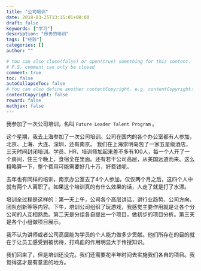 ```yaml
---
title: "公司培训"
date: 2018-03-25T13:15:01+08:00
draft: false
keywords: ["学习"]
description: "昂贵的培训"
tags: ["经验"]
categories: []
author: ""

# You can also close(false) or open(true) something for this content.
# P.S. comment can only be closed
comment: true
toc: false
autoCollapseToc: false
# You can also define another contentCopyright. e.g. contentCopyright: "This is another copyright."
contentCopyright: false
reward: false
mathjax: false
---
```


我参加了一次公司培训，名叫 `Future Leader Talent Program` 。

<!--more-->

这个星期，我去上海参加了一次公司培训。公司在国内的各个办公室都有人参加，北京、上海、大连、深圳，还有南京。
我们在上海崇明岛包了一家五星级酒店，三天时间封闭培训。学员、HR、培训师加起来差不多有100人，每一个人开了一个房间，住三个晚上，食宿全在里面。还有若干公司高层，从美国远道而来。这么粗略算一下，整个费用可能需要好几十万，好费钱呢。

去年也有同样的培训，南京办公室去了4个人参加。仅仅两个月之后，这四个人中就有两个人离职了。如果这个培训真的有什么效果的话，人走了就是打了水漂。

培训全过程是这样的：第一天上午，公司各个高层讲话，讲行业趋势、公司方向、团队创新等等内容。下午，培训公司组织了玩游戏，我感觉主要作用就是让各个分公司的人互相熟悉。第二天是分组各自提出一个项目，做初步的项目分析。第三天是各个小组做项目展示。

我不认为讲师或者公司高层能为学员的个人能力做多少贡献。他们所存在的目的就在于让员工感受到被优待，打鸡血的作用明显大于传授知识。

我们回来了，但是培训还没完。我们还需要花半年时间去实施我们各自的项目。我觉得这才是有意思的地方。

